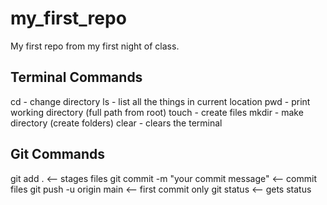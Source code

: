 # my_first_repo
My first repo from my first night of class.

## Terminal Commands

cd - change directory
ls - list all the things in current location
pwd - print working directory (full path from root)
touch - create files
mkdir - make directory (create folders)
clear - clears the terminal

## Git Commands

git add . <-- stages files
git commit -m "your commit message" <-- commit files
git push -u origin main <-- first commit only
git status <-- gets status
